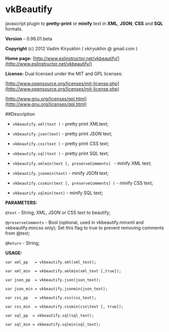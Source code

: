 # vkBeautify

javascript  plugin to **pretty-print** or **minify**
text in **XML**, **JSON**, **CSS** and **SQL** formats.

**Version** - 0.96.01.beta

**Copyright** (c) 2012 Vadim Kiryukhin ( vkiryukhin @ gmail.com )

**Home page:** [http://www.eslinstructor.net/vkbeautify/](http://www.eslinstructor.net/vkbeautify/) 

**License:** Dual licensed under
the MIT and GPL licenses:

[http://www.opensource.org/licenses/mit-license.php](http://www.opensource.org/licenses/mit-license.php)

[http://www.gnu.org/licenses/gpl.html](http://www.gnu.org/licenses/gpl.html)

##Description

* `vkbeautify.xml(text )` - pretty print XMLtext; 

* `vkbeautify.json(text)` - pretty print JSON text; 

* `vkbeautify.css(text )` - pretty print CSS text; 

* `vkbeautify.sql(text )` - pretty print SQL text; 

* `vkbeautify.xmlmin(text [, preserveComments] ` - minify XML
text; 

* `vkbeautify.jsonmin(text)` - minify JSON text;

* `vkbeautify.cssmin(text [, preserveComments] )` - minify CSS text; 

* `vkbeautify.sqlmin(text)` - minify SQL text;

**PARAMETERS:**

`@text` - String; XML, JSON or CSS text to beautify; 

`@preserveComments` - 
Bool (optional, used in vkbeautify.minxml and vkbeautify.mincss only); Set this flag
to true to prevent removing comments from @text; 

`@Return` - String;


**USAGE:**

`var xml_pp   = vkbeautify.xml(xml_text); `

`var xml_min  = vkbeautify.xmlmin(xml_text [,true]);` 

`var json_pp  = vkbeautify.json(json_text);` 

`var json_min = vkbeautify.jsonmin(json_text);` 

`var css_pp   = vkbeautify.css(css_text); `

`var css_min  = vkbeautify.cssmin(css\text [, true]);`

`var sql_pp  = vkbeautify.sql(sql_text);` 

`var sql_min = vkbeautify.sqlmin(sql_text);` 

